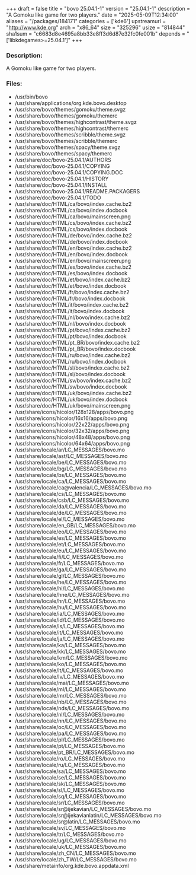 +++
draft = false
title = "bovo 25.04.1-1"
version = "25.04.1-1"
description = "A Gomoku like game for two players."
date = "2025-05-09T12:34:00"
aliases = "/packages/184171"
categories = ['kde6']
upstreamurl = "http://www.kde.org"
arch = "x86_64"
size = "325296"
usize = "814844"
sha1sum = "c6683d8e4695a8bb33e8ff3d6d87e32fc0fe001b"
depends = "['libkdegames>=25.04.1']"
+++
### Description: 
A Gomoku like game for two players.

### Files: 
* /usr/bin/bovo
* /usr/share/applications/org.kde.bovo.desktop
* /usr/share/bovo/themes/gomoku/theme.svgz
* /usr/share/bovo/themes/gomoku/themerc
* /usr/share/bovo/themes/highcontrast/theme.svgz
* /usr/share/bovo/themes/highcontrast/themerc
* /usr/share/bovo/themes/scribble/theme.svgz
* /usr/share/bovo/themes/scribble/themerc
* /usr/share/bovo/themes/spacy/theme.svgz
* /usr/share/bovo/themes/spacy/themerc
* /usr/share/doc/bovo-25.04.1/AUTHORS
* /usr/share/doc/bovo-25.04.1/COPYING
* /usr/share/doc/bovo-25.04.1/COPYING.DOC
* /usr/share/doc/bovo-25.04.1/HISTORY
* /usr/share/doc/bovo-25.04.1/INSTALL
* /usr/share/doc/bovo-25.04.1/README.PACKAGERS
* /usr/share/doc/bovo-25.04.1/TODO
* /usr/share/doc/HTML/ca/bovo/index.cache.bz2
* /usr/share/doc/HTML/ca/bovo/index.docbook
* /usr/share/doc/HTML/ca/bovo/mainscreen.png
* /usr/share/doc/HTML/cs/bovo/index.cache.bz2
* /usr/share/doc/HTML/cs/bovo/index.docbook
* /usr/share/doc/HTML/de/bovo/index.cache.bz2
* /usr/share/doc/HTML/de/bovo/index.docbook
* /usr/share/doc/HTML/en/bovo/index.cache.bz2
* /usr/share/doc/HTML/en/bovo/index.docbook
* /usr/share/doc/HTML/en/bovo/mainscreen.png
* /usr/share/doc/HTML/es/bovo/index.cache.bz2
* /usr/share/doc/HTML/es/bovo/index.docbook
* /usr/share/doc/HTML/et/bovo/index.cache.bz2
* /usr/share/doc/HTML/et/bovo/index.docbook
* /usr/share/doc/HTML/fr/bovo/index.cache.bz2
* /usr/share/doc/HTML/fr/bovo/index.docbook
* /usr/share/doc/HTML/it/bovo/index.cache.bz2
* /usr/share/doc/HTML/it/bovo/index.docbook
* /usr/share/doc/HTML/nl/bovo/index.cache.bz2
* /usr/share/doc/HTML/nl/bovo/index.docbook
* /usr/share/doc/HTML/pt/bovo/index.cache.bz2
* /usr/share/doc/HTML/pt/bovo/index.docbook
* /usr/share/doc/HTML/pt_BR/bovo/index.cache.bz2
* /usr/share/doc/HTML/pt_BR/bovo/index.docbook
* /usr/share/doc/HTML/ru/bovo/index.cache.bz2
* /usr/share/doc/HTML/ru/bovo/index.docbook
* /usr/share/doc/HTML/sl/bovo/index.cache.bz2
* /usr/share/doc/HTML/sl/bovo/index.docbook
* /usr/share/doc/HTML/sv/bovo/index.cache.bz2
* /usr/share/doc/HTML/sv/bovo/index.docbook
* /usr/share/doc/HTML/uk/bovo/index.cache.bz2
* /usr/share/doc/HTML/uk/bovo/index.docbook
* /usr/share/doc/HTML/uk/bovo/mainscreen.png
* /usr/share/icons/hicolor/128x128/apps/bovo.png
* /usr/share/icons/hicolor/16x16/apps/bovo.png
* /usr/share/icons/hicolor/22x22/apps/bovo.png
* /usr/share/icons/hicolor/32x32/apps/bovo.png
* /usr/share/icons/hicolor/48x48/apps/bovo.png
* /usr/share/icons/hicolor/64x64/apps/bovo.png
* /usr/share/locale/ar/LC_MESSAGES/bovo.mo
* /usr/share/locale/ast/LC_MESSAGES/bovo.mo
* /usr/share/locale/be/LC_MESSAGES/bovo.mo
* /usr/share/locale/bg/LC_MESSAGES/bovo.mo
* /usr/share/locale/bs/LC_MESSAGES/bovo.mo
* /usr/share/locale/ca/LC_MESSAGES/bovo.mo
* /usr/share/locale/ca@valencia/LC_MESSAGES/bovo.mo
* /usr/share/locale/cs/LC_MESSAGES/bovo.mo
* /usr/share/locale/csb/LC_MESSAGES/bovo.mo
* /usr/share/locale/da/LC_MESSAGES/bovo.mo
* /usr/share/locale/de/LC_MESSAGES/bovo.mo
* /usr/share/locale/el/LC_MESSAGES/bovo.mo
* /usr/share/locale/en_GB/LC_MESSAGES/bovo.mo
* /usr/share/locale/eo/LC_MESSAGES/bovo.mo
* /usr/share/locale/es/LC_MESSAGES/bovo.mo
* /usr/share/locale/et/LC_MESSAGES/bovo.mo
* /usr/share/locale/eu/LC_MESSAGES/bovo.mo
* /usr/share/locale/fi/LC_MESSAGES/bovo.mo
* /usr/share/locale/fr/LC_MESSAGES/bovo.mo
* /usr/share/locale/ga/LC_MESSAGES/bovo.mo
* /usr/share/locale/gl/LC_MESSAGES/bovo.mo
* /usr/share/locale/he/LC_MESSAGES/bovo.mo
* /usr/share/locale/hi/LC_MESSAGES/bovo.mo
* /usr/share/locale/hne/LC_MESSAGES/bovo.mo
* /usr/share/locale/hr/LC_MESSAGES/bovo.mo
* /usr/share/locale/hu/LC_MESSAGES/bovo.mo
* /usr/share/locale/ia/LC_MESSAGES/bovo.mo
* /usr/share/locale/id/LC_MESSAGES/bovo.mo
* /usr/share/locale/is/LC_MESSAGES/bovo.mo
* /usr/share/locale/it/LC_MESSAGES/bovo.mo
* /usr/share/locale/ja/LC_MESSAGES/bovo.mo
* /usr/share/locale/ka/LC_MESSAGES/bovo.mo
* /usr/share/locale/kk/LC_MESSAGES/bovo.mo
* /usr/share/locale/km/LC_MESSAGES/bovo.mo
* /usr/share/locale/ko/LC_MESSAGES/bovo.mo
* /usr/share/locale/lt/LC_MESSAGES/bovo.mo
* /usr/share/locale/lv/LC_MESSAGES/bovo.mo
* /usr/share/locale/mai/LC_MESSAGES/bovo.mo
* /usr/share/locale/ml/LC_MESSAGES/bovo.mo
* /usr/share/locale/mr/LC_MESSAGES/bovo.mo
* /usr/share/locale/nb/LC_MESSAGES/bovo.mo
* /usr/share/locale/nds/LC_MESSAGES/bovo.mo
* /usr/share/locale/nl/LC_MESSAGES/bovo.mo
* /usr/share/locale/nn/LC_MESSAGES/bovo.mo
* /usr/share/locale/oc/LC_MESSAGES/bovo.mo
* /usr/share/locale/pa/LC_MESSAGES/bovo.mo
* /usr/share/locale/pl/LC_MESSAGES/bovo.mo
* /usr/share/locale/pt/LC_MESSAGES/bovo.mo
* /usr/share/locale/pt_BR/LC_MESSAGES/bovo.mo
* /usr/share/locale/ro/LC_MESSAGES/bovo.mo
* /usr/share/locale/ru/LC_MESSAGES/bovo.mo
* /usr/share/locale/sa/LC_MESSAGES/bovo.mo
* /usr/share/locale/se/LC_MESSAGES/bovo.mo
* /usr/share/locale/sk/LC_MESSAGES/bovo.mo
* /usr/share/locale/sl/LC_MESSAGES/bovo.mo
* /usr/share/locale/sq/LC_MESSAGES/bovo.mo
* /usr/share/locale/sr/LC_MESSAGES/bovo.mo
* /usr/share/locale/sr@ijekavian/LC_MESSAGES/bovo.mo
* /usr/share/locale/sr@ijekavianlatin/LC_MESSAGES/bovo.mo
* /usr/share/locale/sr@latin/LC_MESSAGES/bovo.mo
* /usr/share/locale/sv/LC_MESSAGES/bovo.mo
* /usr/share/locale/tr/LC_MESSAGES/bovo.mo
* /usr/share/locale/ug/LC_MESSAGES/bovo.mo
* /usr/share/locale/uk/LC_MESSAGES/bovo.mo
* /usr/share/locale/zh_CN/LC_MESSAGES/bovo.mo
* /usr/share/locale/zh_TW/LC_MESSAGES/bovo.mo
* /usr/share/metainfo/org.kde.bovo.appdata.xml
